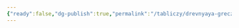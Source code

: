 ```yaml
---
{"ready":false,"dg-publish":true,"permalink":"/tabliczy/drevnyaya-grecziya/hram-zevsa-olimpijskogo/","dgPassFrontmatter":true}
---
```



